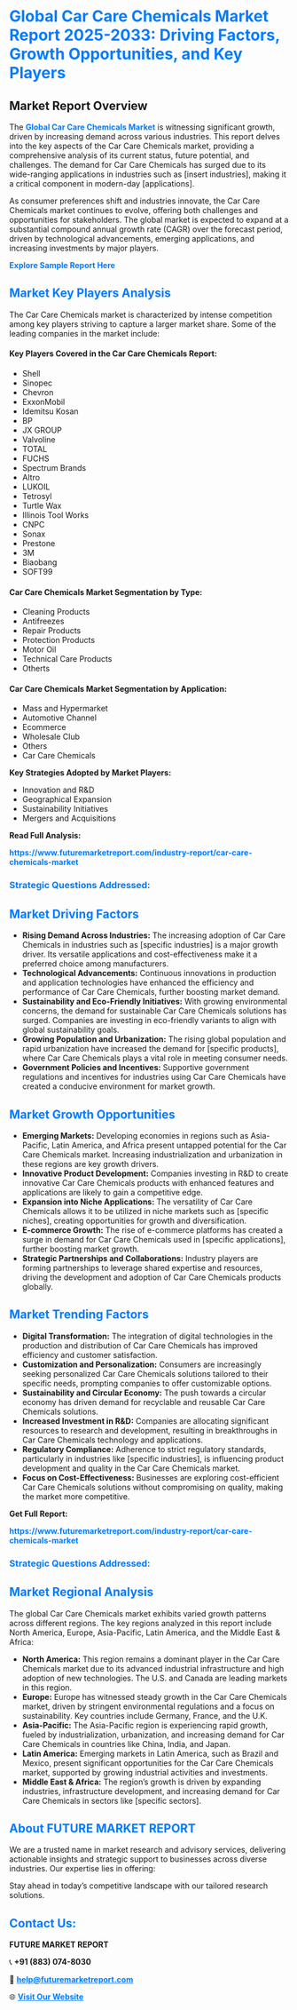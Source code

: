 <h1 style="color: #007BFF;">Global Car Care Chemicals Market Report 2025-2033: Driving Factors, Growth Opportunities, and Key Players</h1>

<section id="overview">
<h2>Market Report Overview</h2>
<p>The <a href="https://www.futuremarketreport.com/industry-report/car-care-chemicals-market" style="color: #007BFF; text-decoration: none;"><strong>Global Car Care Chemicals Market</strong></a> is witnessing significant growth, driven by increasing demand across various industries. This report delves into the key aspects of the Car Care Chemicals market, providing a comprehensive analysis of its current status, future potential, and challenges. The demand for Car Care Chemicals has surged due to its wide-ranging applications in industries such as [insert industries], making it a critical component in modern-day [applications].</p>
<p>As consumer preferences shift and industries innovate, the Car Care Chemicals market continues to evolve, offering both challenges and opportunities for stakeholders. The global market is expected to expand at a substantial compound annual growth rate (CAGR) over the forecast period, driven by technological advancements, emerging applications, and increasing investments by major players.</p>
</section>

<section id="overview">
<p><a href="https://www.futuremarketreport.com/request-sample/reportId=126103" style="color: #007BFF; text-decoration: none;"><strong>Explore Sample Report Here</strong></a></p>
</section>

<section id="key-players">
<h2 style="color: #007BFF;">Market Key Players Analysis</h2>
<p>The Car Care Chemicals market is characterized by intense competition among key players striving to capture a larger market share. Some of the leading companies in the market include:</p>
<h4>Key Players Covered in the Car Care Chemicals Report:</h4>
<ul><li>Shell</li><li>Sinopec</li><li>Chevron</li><li>ExxonMobil</li><li>Idemitsu Kosan</li><li>BP</li><li>JX GROUP</li><li>Valvoline</li><li>TOTAL</li><li>FUCHS</li><li>Spectrum Brands</li><li>Altro</li><li>LUKOIL</li><li>Tetrosyl</li><li>Turtle Wax</li><li>Illinois Tool Works</li><li>CNPC</li><li>Sonax</li><li>Prestone</li><li>3M</li><li>Biaobang</li><li>SOFT99</li></ul>
<h4>Car Care Chemicals Market Segmentation by Type:</h4>
<ul><li>Cleaning Products</li><li>Antifreezes</li><li>Repair Products</li><li>Protection Products</li><li>Motor Oil</li><li>Technical Care Products</li><li>Otherts</li></ul>

<h4>Car Care Chemicals Market Segmentation by Application:</h4>
<ul><li>Mass and Hypermarket</li><li>Automotive Channel</li><li>Ecommerce</li><li>Wholesale Club</li><li>Others</li><li>Car Care Chemicals</li></ul>
<p><strong>Key Strategies Adopted by Market Players:</strong></p>
<ul>
<li>Innovation and R&D</li>
<li>Geographical Expansion</li>
<li>Sustainability Initiatives</li>
<li>Mergers and Acquisitions</li>
</ul>
</section>

<section>
<p><strong>Read Full Analysis: </strong></p><a href="https://www.futuremarketreport.com/industry-report/car-care-chemicals-market" style="color: #007BFF; text-decoration: none;"><strong>https://www.futuremarketreport.com/industry-report/car-care-chemicals-market</strong></a>
<h3 style="color: #007BFF;">Strategic Questions Addressed:</h3>
</section>

<section id="driving-factors">
<h2 style="color: #007BFF;">Market Driving Factors</h2>
<ul>
<li><strong>Rising Demand Across Industries:</strong> The increasing adoption of Car Care Chemicals in industries such as [specific industries] is a major growth driver. Its versatile applications and cost-effectiveness make it a preferred choice among manufacturers.</li>
<li><strong>Technological Advancements:</strong> Continuous innovations in production and application technologies have enhanced the efficiency and performance of Car Care Chemicals, further boosting market demand.</li>
<li><strong>Sustainability and Eco-Friendly Initiatives:</strong> With growing environmental concerns, the demand for sustainable Car Care Chemicals solutions has surged. Companies are investing in eco-friendly variants to align with global sustainability goals.</li>
<li><strong>Growing Population and Urbanization:</strong> The rising global population and rapid urbanization have increased the demand for [specific products], where Car Care Chemicals plays a vital role in meeting consumer needs.</li>
<li><strong>Government Policies and Incentives:</strong> Supportive government regulations and incentives for industries using Car Care Chemicals have created a conducive environment for market growth.</li>
</ul>
</section>

<section id="growth-opportunities">
<h2 style="color: #007BFF;">Market Growth Opportunities</h2>
<ul>
<li><strong>Emerging Markets:</strong> Developing economies in regions such as Asia-Pacific, Latin America, and Africa present untapped potential for the Car Care Chemicals market. Increasing industrialization and urbanization in these regions are key growth drivers.</li>
<li><strong>Innovative Product Development:</strong> Companies investing in R&D to create innovative Car Care Chemicals products with enhanced features and applications are likely to gain a competitive edge.</li>
<li><strong>Expansion into Niche Applications:</strong> The versatility of Car Care Chemicals allows it to be utilized in niche markets such as [specific niches], creating opportunities for growth and diversification.</li>
<li><strong>E-commerce Growth:</strong> The rise of e-commerce platforms has created a surge in demand for Car Care Chemicals used in [specific applications], further boosting market growth.</li>
<li><strong>Strategic Partnerships and Collaborations:</strong> Industry players are forming partnerships to leverage shared expertise and resources, driving the development and adoption of Car Care Chemicals products globally.</li>
</ul>
</section>

<section id="trending-factors">
<h2 style="color: #007BFF;">Market Trending Factors</h2>
<ul>
<li><strong>Digital Transformation:</strong> The integration of digital technologies in the production and distribution of Car Care Chemicals has improved efficiency and customer satisfaction.</li>
<li><strong>Customization and Personalization:</strong> Consumers are increasingly seeking personalized Car Care Chemicals solutions tailored to their specific needs, prompting companies to offer customizable options.</li>
<li><strong>Sustainability and Circular Economy:</strong> The push towards a circular economy has driven demand for recyclable and reusable Car Care Chemicals solutions.</li>
<li><strong>Increased Investment in R&D:</strong> Companies are allocating significant resources to research and development, resulting in breakthroughs in Car Care Chemicals technology and applications.</li>
<li><strong>Regulatory Compliance:</strong> Adherence to strict regulatory standards, particularly in industries like [specific industries], is influencing product development and quality in the Car Care Chemicals market.</li>
<li><strong>Focus on Cost-Effectiveness:</strong> Businesses are exploring cost-efficient Car Care Chemicals solutions without compromising on quality, making the market more competitive.</li>
</ul>
</section>

<section>
<p><strong>Get Full Report: </strong></p><a href="https://www.futuremarketreport.com/industry-report/car-care-chemicals-market" style="color: #007BFF; text-decoration: none;"><strong>https://www.futuremarketreport.com/industry-report/car-care-chemicals-market</strong></a>
<h3 style="color: #007BFF;">Strategic Questions Addressed:</h3>
</section>


<section id="regional-analysis">
<h2 style="color: #007BFF;">Market Regional Analysis</h2>
<p>The global Car Care Chemicals market exhibits varied growth patterns across different regions. The key regions analyzed in this report include North America, Europe, Asia-Pacific, Latin America, and the Middle East & Africa:</p>
<ul>
<li><strong>North America:</strong> This region remains a dominant player in the Car Care Chemicals market due to its advanced industrial infrastructure and high adoption of new technologies. The U.S. and Canada are leading markets in this region.</li>
<li><strong>Europe:</strong> Europe has witnessed steady growth in the Car Care Chemicals market, driven by stringent environmental regulations and a focus on sustainability. Key countries include Germany, France, and the U.K.</li>
<li><strong>Asia-Pacific:</strong> The Asia-Pacific region is experiencing rapid growth, fueled by industrialization, urbanization, and increasing demand for Car Care Chemicals in countries like China, India, and Japan.</li>
<li><strong>Latin America:</strong> Emerging markets in Latin America, such as Brazil and Mexico, present significant opportunities for the Car Care Chemicals market, supported by growing industrial activities and investments.</li>
<li><strong>Middle East & Africa:</strong> The region’s growth is driven by expanding industries, infrastructure development, and increasing demand for Car Care Chemicals in sectors like [specific sectors].</li>
</ul>
</section>

<footer>
<h2 style="color: #007BFF;">About FUTURE MARKET REPORT</h2>
<p>We are a trusted name in market research and advisory services, delivering actionable insights and strategic support to businesses across diverse industries. Our expertise lies in offering:</p>

<p>Stay ahead in today’s competitive landscape with our tailored research solutions.</p>

<h2 style="color: #007BFF;">Contact Us:</h2>
<p><strong>FUTURE MARKET REPORT</strong></p>
<p>📞 <strong>+91 (883) 074-8030</strong></p>
<p>📧 <strong><a href="mailto:help@futuremarketreport.com" style="color: #007BFF;">help@futuremarketreport.com</a></strong></p>
<p>🌐 <strong><a href="https://www.futuremarketreport.com/" style="color: #007BFF;">Visit Our Website</a></strong></p>
</footer>